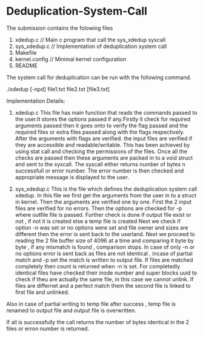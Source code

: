 # Deduplication-System-Call

The submission contains the folowing files
1. xdedup.c // Main c program that call the sys_xdedup syscall
2. sys_xdedup.c // Implementation of deduplication system call
3. Makefile
4. kernel.config // Minimal kernel configuration
5. README

The system call for deduplication can be run with the following command.

./xdedup [-npd] file1.txt file2.txt [file3.txt]

Implementation Details:

1. xdedup.c
This file has main function that reads the commands passed to the user.It stores the options passed if any.Firstly it check for required arguments passed then it goes onto to verify the flag passed and the required files or extra files passed along with the flags respectively.
After the arguments with flags are verified. the input files are verified if they are accessible and readable/writable. This has been achieved by using stat call and checking the permissions of the files. Once all the checks are passed then these arguments are packed in to a void struct and sent to the syscall. The syscall either returns number of bytes n successfull or error number.
The error number is then checked and appropriate message is displayed to the user.

2. sys_xdedup.c
This is the file which defines the deduplication system call xdedup. 
In this file we first get the arguments from the user in to a struct in kernel. Then the arguments are verified one by one.
First the 2 input files are verified for no errors.
Then the options are checked for -p where outfile file is passed.
Further check is done if output file exist or not , if not it is created else a temp file is created
Next we check if option -n was set or no options were set and file owner and sizes are different then the error is sent back to the userland.
Next we proceed to reading the 2 file buffer size of 4096 at a time and comparing it byte by byte , if any mismatch is found , comparison stops.
In case of only -n or no options error is sent back as files are not identical , incase of partial match and -p set the match is written to output file.
If files are matched completely then count is returned when -n is set.
For completedly identical files have checked their inode number and super blocks uuid to check if theu are actually the same file, in this case we cannot unlink.
If files are differnet and a perfect match them the second file is linked to first file and unlinked.

Also in case of partial writing to temp file after success , temp file is renamed to output file and output file is overwritten.

If all is successfully the call returns the number of bytes identical in the 2 files or erron number is returned.
